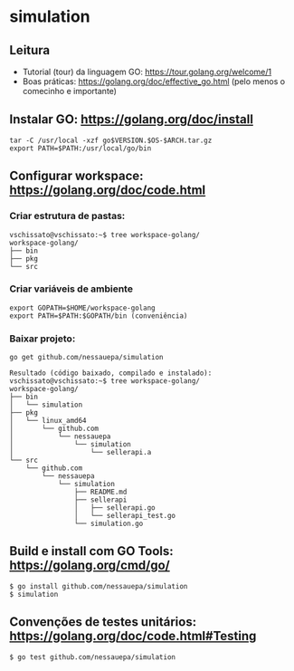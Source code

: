 # simulation

## Leitura

* Tutorial (tour) da linguagem GO: https://tour.golang.org/welcome/1
* Boas práticas: https://golang.org/doc/effective_go.html (pelo menos o comecinho e importante)

## Instalar GO: https://golang.org/doc/install

	tar -C /usr/local -xzf go$VERSION.$OS-$ARCH.tar.gz
	export PATH=$PATH:/usr/local/go/bin

## Configurar workspace: https://golang.org/doc/code.html

### Criar estrutura de pastas:

	vschissato@vschissato:~$ tree workspace-golang/
	workspace-golang/
	├── bin
	├── pkg
	└── src

### Criar variáveis de ambiente

	export GOPATH=$HOME/workspace-golang
	export PATH=$PATH:$GOPATH/bin (conveniência)
	
### Baixar projeto:
	
	go get github.com/nessauepa/simulation
	
	Resultado (código baixado, compilado e instalado):
	vschissato@vschissato:~$ tree workspace-golang/
	workspace-golang/
	├── bin
	│   └── simulation
	├── pkg
	│   └── linux_amd64
	│       └── github.com
	│           └── nessauepa
	│               └── simulation
	│                   └── sellerapi.a
	└── src
	    └── github.com
	        └── nessauepa
	            └── simulation
	                ├── README.md
	                ├── sellerapi
	                │   ├── sellerapi.go
	                │   └── sellerapi_test.go
	                └── simulation.go

## Build e install com GO Tools: https://golang.org/cmd/go/

	$ go install github.com/nessauepa/simulation
	$ simulation

## Convenções de testes unitários: https://golang.org/doc/code.html#Testing

	$ go test github.com/nessauepa/simulation
